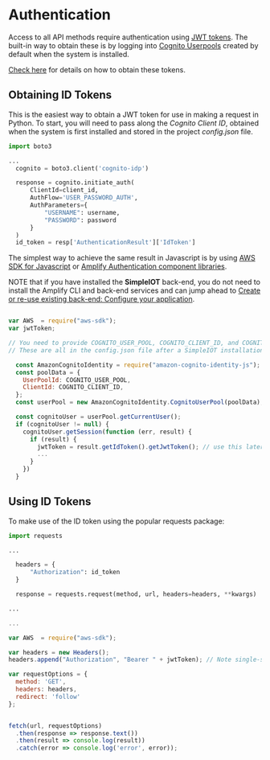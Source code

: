 # Authentication

Access to all API methods require authentication using [JWT tokens](https://jwt.io/). The built-in way to
obtain these is by logging into [Cognito Userpools](https://docs.aws.amazon.com/cognito/latest/developerguide/cognito-user-identity-pools.html)
created by default when the system is installed.

[Check here](https://docs.aws.amazon.com/cognito/latest/developerguide/amazon-cognito-user-pools-using-tokens-with-identity-providers.html) for
details on how to obtain these tokens.

## Obtaining ID Tokens

This is the easiest way to obtain a JWT token for use in making a request in Python. To start, you will need to pass
along the *Cognito Client ID*, obtained when the system is first installed and stored in the project *config.json*
file.

```python
import boto3

...
  cognito = boto3.client('cognito-idp')

  response = cognito.initiate_auth(
      ClientId=client_id,
      AuthFlow='USER_PASSWORD_AUTH',
      AuthParameters={
          "USERNAME": username,
          "PASSWORD": password
      }
  )
  id_token = resp['AuthenticationResult']['IdToken']

```

The simplest way to achieve the same result in Javascript is by using [AWS SDK for Javascript](https://docs.aws.amazon.com/AWSJavaScriptSDK/v3/latest/index.html)
or [Amplify Authentication component
libraries](https://docs.amplify.aws/lib/auth/getting-started/q/platform/js/#create-authentication-service).

NOTE that if you have installed the **SimpleIOT** back-end, you do not need to install the Amplify CLI and back-end services and can
jump ahead to [Create or re-use existing back-end: Configure your application](https://docs.amplify.aws/lib/auth/start/q/platform/js/#configure-your-application).


```javascript

var AWS  = require("aws-sdk");
var jwtToken;

// You need to provide COGNITO_USER_POOL, COGNITO_CLIENT_ID, and COGNITO_POOL_REGION
// These are all in the config.json file after a SimpleIOT installation.

  const AmazonCognitoIdentity = require("amazon-cognito-identity-js");
  const poolData = {
    UserPoolId: COGNITO_USER_POOL,
    ClientId: COGNITO_CLIENT_ID,
  };
  const userPool = new AmazonCognitoIdentity.CognitoUserPool(poolData);

  const cognitoUser = userPool.getCurrentUser();
  if (cognitoUser != null) {
    cognitoUser.getSession(function (err, result) {
      if (result) {
        jwtToken = result.getIdToken().getJwtToken(); // use this later to make REST calls
        ...
      }
    })
  }

```

## Using ID Tokens

To make use of the ID token using the popular requests package:

```python
import requests

...

  headers = {
      "Authorization": id_token
  }

  response = requests.request(method, url, headers=headers, **kwargs)

...
```

```javascript
...

var AWS  = require("aws-sdk");

var headers = new Headers();
headers.append("Authorization", "Bearer " + jwtToken); // Note single-space after 'Bearer'

var requestOptions = {
  method: 'GET',
  headers: headers,
  redirect: 'follow'
};


fetch(url, requestOptions)
  .then(response => response.text())
  .then(result => console.log(result))
  .catch(error => console.log('error', error));

```

